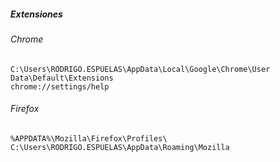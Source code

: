 ##### Extensiones  

###### Chrome  
`C:\Users\RODRIGO.ESPUELAS\AppData\Local\Google\Chrome\User Data\Default\Extensions`  
`chrome://settings/help`  

###### Firefox  
`%APPDATA%\Mozilla\Firefox\Profiles\`  
`C:\Users\RODRIGO.ESPUELAS\AppData\Roaming\Mozilla`  
